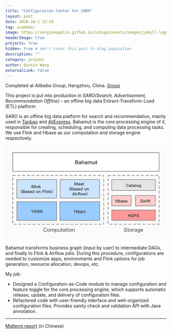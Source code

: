 ```yaml
---
title: "Configuration Center For SARO"
layout: post
date: 2020-10-1 22:10
tag: academic
image: https://sergiokopplin.github.io/indigo/assets/images/jekyll-logo-light-solid.png
headerImage: true
projects: true
hidden: true # don't count this post in blog pagination
description: ""
category: project
author: Qinxin Wang
externalLink: false
---
```


Completed at *Alibaba Group*, Hangzhou, China.  [Group](https://medium.com/datadriveninvestor/whats-the-secret-behind-alibaba-s-artificial-intelligence-online-serving-ai-os-ebe7ed67f7d5)

This project is put into production in *SARO(Search, Advertisement, Recommendation Offline)* – an offline big data Extract-Transform-Load (ETL) platform

SARO is an offline big data platform for search and recommendation, mainly used in [Taobao](https://world.taobao.com/) and [AliExpress](https://www.aliexpress.com/). 
Bahamut is the core processing engine of it, responsible for creating, scheduling, and computing data processing tasks.
We use Flink and Hbase as our computation and storage engine respectively.

![saro](../assets/posts/bahamut.jpg)

Bahamut transforms business graph (input by user) to intermediate DAGs, and finally to Flink & Airflow jobs. 
During this procedure, configurations are needed to customize apps, environments and Flink options for job generation, resource allocation, devops, etc.

My job:
- Designed a Configuration-as-Code module to manage configuration and feature toggle for the core processing engine, which supports automatic release, update, and delivery of configuration files.
- Refactored code with user-friendly interface and well-organized configuration files. 
Provides sanity check and validation API with Java annotation.

---
[Midterm report](../assets/posts/midreview.pdf) (in Chinese)
